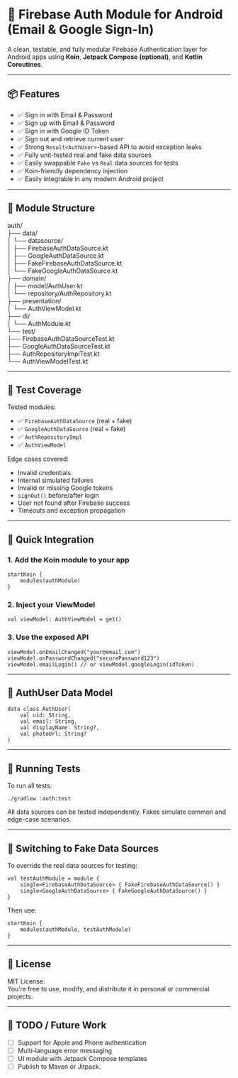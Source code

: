 # 🔐 Firebase Auth Module for Android (Email & Google Sign-In)

A clean, testable, and fully modular Firebase Authentication layer for Android apps using **Koin**, **Jetpack Compose (optional)**, and **Kotlin Coroutines**.

---

## 📦 Features

- ✅ Sign in with Email & Password  
- ✅ Sign up with Email & Password  
- ✅ Sign in with Google ID Token  
- ✅ Sign out and retrieve current user  
- ✅ Strong `Result<AuthUser>`-based API to avoid exception leaks  
- ✅ Fully unit-tested real and fake data sources  
- ✅ Easily swappable `Fake` vs `Real` data sources for tests  
- ✅ Koin-friendly dependency injection  
- ✅ Easily integrable in any modern Android project

---

## 📂 Module Structure

auth/  
├── data/  
│   └── datasource/  
│       ├── FirebaseAuthDataSource.kt  
│       ├── GoogleAuthDataSource.kt  
│       ├── FakeFirebaseAuthDataSource.kt  
│       └── FakeGoogleAuthDataSource.kt  
├── domain/  
│   ├── model/AuthUser.kt  
│   └── repository/AuthRepository.kt  
├── presentation/  
│   └── AuthViewModel.kt  
├── di/  
│   └── AuthModule.kt  
└── test/  
    ├── FirebaseAuthDataSourceTest.kt  
    ├── GoogleAuthDataSourceTest.kt  
    ├── AuthRepositoryImplTest.kt  
    └── AuthViewModelTest.kt  

---

## 🧪 Test Coverage

Tested modules:

- ✅ `FirebaseAuthDataSource` (real + fake)  
- ✅ `GoogleAuthDataSource` (real + fake)  
- ✅ `AuthRepositoryImpl`  
- ✅ `AuthViewModel`  

Edge cases covered:

- Invalid credentials  
- Internal simulated failures  
- Invalid or missing Google tokens  
- `signOut()` before/after login  
- User not found after Firebase success  
- Timeouts and exception propagation  

---

## 🚀 Quick Integration

### 1. Add the Koin module to your app

```
startKoin {
    modules(authModule)
}

```

### 2. Inject your ViewModel

```
val viewModel: AuthViewModel = get()
```

### 3. Use the exposed API

```
viewModel.onEmailChanged("your@email.com")  
viewModel.onPasswordChanged("securePassword123")  
viewModel.emailLogin() // or viewModel.googleLogin(idToken)
```

---

## 👤 AuthUser Data Model

```
data class AuthUser(
    val uid: String,
    val email: String,
    val displayName: String?,
    val photoUrl: String?
)
```

---

## 🧪 Running Tests

To run all tests:

```
./gradlew :auth:test
```

All data sources can be tested independently. Fakes simulate common and edge-case scenarios.

---

## 🔄 Switching to Fake Data Sources

To override the real data sources for testing:

```
val testAuthModule = module {
    single<FirebaseAuthDataSource> { FakeFirebaseAuthDataSource() }
    single<GoogleAuthDataSource> { FakeGoogleAuthDataSource() }
}
```

Then use:

```
startKoin {
    modules(authModule, testAuthModule)
}
```

---

## 📄 License

MIT License.  
You’re free to use, modify, and distribute it in personal or commercial projects.

---

## 🧠 TODO / Future Work

- [ ] Support for Apple and Phone authentication  
- [ ] Multi-language error messaging  
- [ ] UI module with Jetpack Compose templates  
- [ ] Publish to Maven or Jitpack.
